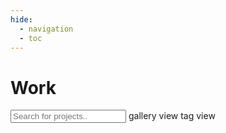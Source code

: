 ```yaml
---
hide:
  - navigation
  - toc
---
```


<h1 id="title">Work</h1>

<!-- add a search box -->
<input type="text" id="search" class="search" onkeyup="search()" placeholder="Search for projects..">

<!-- two buttons to toggle between gallery view and tag view -->
<span class="btn btn-on" >
	gallery view
</span>
<span class="btn btn-off" onclick="window.location.href = 'tags'">
	tag view
</span>

<div class="gallery"></div> 

<script>

// --------------------------------	//
//                            		//
//	  Initialize			    	//
//                            		//
// -------------------------------- //

let section = 'work'

function init(){

	// --------------------------------	//
	// Loop through project data		//
	// -------------------------------- //
	counter = 0;

	// filter data by tag, default is all
	let tag = urlParams.get('tag');
	if (tag) {
		document.querySelector('.gallery').innerHTML = '';
		data[section].values.forEach(function(row) {
			let tags = row[6].split(',');
			if (tags.map(function(x) { return x.trim() }).includes(tag)) {
				addGalleryItem(row,counter);
			}
			counter++;
		});
		// add the name of the tag next to the search box with an option to clear the filter
		// clear the filter by removing the tag from the url
		document.querySelector('.search').insertAdjacentHTML('afterend',` <a href="?"><span class="tag tag-filter">${tag} x</span></a>`);

	} else {
		data[section].values.forEach(function(row) {
			addGalleryItem(row,counter);
			counter++;
		});
	}

	// create the search function
	window.search = function() {
		let input, filter, ul, li, a, i, txtValue;
		input = document.getElementById('search');
		filter = input.value.toUpperCase();
		li = document.querySelectorAll('.gallery-container');
		for (i = 0; i < li.length; i++) {

			a = li[i].getElementsByTagName('a')[0];

			// search by project name, project description, and tags
			let txtValue = a.textContent || a.innerText;
			// search tags, which are in separate span tags of class tag
			let tags = '';
			li[i].querySelectorAll('.tag').forEach(function(tag) {
				tags += tag.textContent;
			});

			if (txtValue.toUpperCase().indexOf(filter) > -1 || tags.toUpperCase().indexOf(filter) > -1) {
				li[i].style.display = '';
			} else {
				li[i].style.display = 'none';
			}

		}
	}	


}

</script>